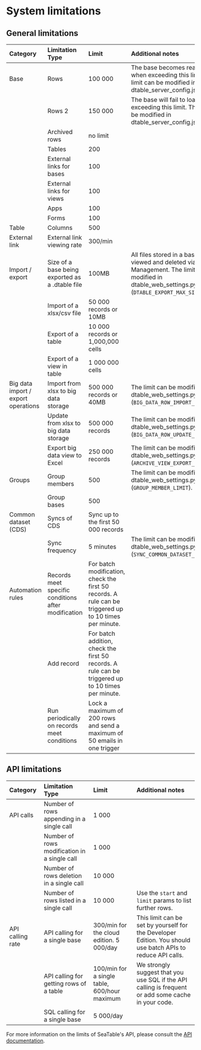 # System limitations

## General limitations

| Category                            | Limitation Type                                     | Limit                                                                                                  | Additional notes                                                                                                                                                                                                                |
| :---------------------------------- | :-------------------------------------------------- | :----------------------------------------------------------------------------------------------------- | :------------------------------------------------------------------------------------------------------------------------------------------------------------------------------------------------------------------------------ |
| Base                                | Rows                                                | 100 000                                                                                                | The base becomes read-only when exceeding this limit. The limit can be modified in dtable_server_config.json. |                                                        
|                                     | Rows 2                                              | 150 000                                                                                                | The base will fail to load when exceeding this limit. The limit can be modified in dtable_server_config.json. |
|                                     | Archived rows                                       | no limit                                                                                               |          |
|                                     | Tables                                              | 200                                                                                                    |          |
|                                     | External links for bases                            | 100                                                                                                    |          |
|                                     | External links for views                            | 100                                                                                                    |          |
|                                     | Apps                                                | 100                                                                                                    |          |
|                                     | Forms                                               | 100                                                                                                    |          |
| Table                               | Columns                                             | 500                                                                                                    |          |
| External link                       | External link viewing rate                          | 300/min                                                                                                |          |
| Import / export                     | Size of a base being exported as a .dtable file     | 100MB                                                                                                  | All files stored in a base can be viewed and deleted via File Management. The limit can be modified in dtable_web_settings.py (`DTABLE_EXPORT_MAX_SIZE`). |
|                                     | Import of a xlsx/csv file                           | 50 000 records or 10MB                                                                                 |          |
|                                     | Export of a table                                   | 10 000 records or 1,000,000 cells                                                                      |          |
|                                     | Export of a view in table                           | 1 000 000 cells                                                                                        |          |
| Big data import / export operations | Import from xlsx to big data storage                | 500 000 records or 40MB                                                                                | The limit can be modified in dtable_web_settings.py (`BIG_DATA_ROW_IMPORT_LIMIT`).     |
|                                     | Update from xlsx to big data storage                | 500 000 records                                                                                        | The limit can be modified in dtable_web_settings.py (`BIG_DATA_ROW_UPDATE_LIMIT`).     |
|                                     | Export big data view to Excel                       | 250 000 records                                                                                        | The limit can be modified in dtable_web_settings.py (`ARCHIVE_VIEW_EXPORT_ROW_LIMIT`).   |
| Groups                              | Group members                                       | 500                                                                                                    | The limit can be modified in dtable_web_settings.py (`GROUP_MEMBER_LIMIT`).    |
|                                     | Group bases                                         | 500                                                                                                    |          |
| Common dataset (CDS)                | Syncs of CDS                                        | Sync up to the first 50 000 records                                                                    |          |
|                                     | Sync frequency                                      | 5 minutes                                                                                              | The limit can be modified in dtable_web_settings.py (`SYNC_COMMON_DATASET_INTERVAL`).    |
| Automation rules                    | Records meet specific conditions after modification | For batch modification, check the first 50 records. A rule can be triggered up to 10 times per minute. |          |
|                                     | Add record                                          | For batch addition, check the first 50 records. A rule can be triggered up to 10 times per minute.     |          |
|                                     | Run periodically on records meet conditions         | Lock a maximum of 200 rows and send a maximum of 50 emails in one trigger                              |          |

## API limitations

| Category         | Limitation Type                                   | Limit                                        | Additional notes                                                                                            |
| :--------------- | :------------------------------------------------ | :------------------------------------------- | :---------------------------------------------------------------------------------------------------------- |
| API calls        | Number of rows appending in a single call         | 1 000                                        |                                                                                                             |
|                  | Number of rows modification in a single call      | 1 000                                        |                                                                                                             |
|                  | Number of rows deletion in a single call          | 10 000                                       |                                                                                                             |
|                  | Number of rows listed in a single call            | 10 000                                       | Use the `start` and `limit` params to list further rows.                                                    |
| API calling rate | API calling for a single base                     | 300/min for the cloud edition. 5 000/day     | This limit can be set by yourself for the Developer Edition. You should use batch APIs to reduce API calls. |
|                  | API calling for getting rows of a table           | 100/min for a single table, 600/hour maximum | We strongly suggest that you use SQL if the API calling is frequent or add some cache in your code.         |
|                  | SQL calling for a single base                     | 5 000/day                                    |                                                                                                             |


For more information on the limits of SeaTable's API, please consult the [API documentation](https://api.seatable.io/reference/limits).

